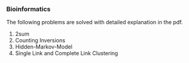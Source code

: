 ### Bioinformatics
The following problems are solved with detailed explanation in the pdf. <br/>
1. 2sum <br/>
2. Counting Inversions <br/>
3. Hidden-Markov-Model <br/>
4. Single Link and Complete Link Clustering <br/>
